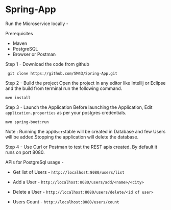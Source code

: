 # Spring-App

Run the Microservice locally -  

Prerequisites
- Maven
- PostgreSQL
- Browser or Postman

Step 1 - Download the code from github

   ``` git clone https://github.com/SM43/Spring-App.git```

Step 2 - Build the project
  Open the project in any editor like Intellij or Eclipse and the build from terminal run the following command.  
   
   ```mvn install ```

Step 3 - Launch the Application
  Before launching the Application, Edit ```application.properties``` as per your postgres credentials.
  
  ``` mvn spring-boot:run ```

Note : Running the app``` Users ```table will be created in Database and few Users will be added.Stopping the application will delete the database.
  
Step 4 - Use Curl or Postman to test the REST apis created.
  By default it runs on port 8080.

APIs for PostgreSql usage - 

- Get list of Users - ```http://localhost:8080/users/list```

- Add a User - ```http://localhost:8080/users/add/<name>/<city>```
  
- Delete a User - ```http://localhost:8080/users/delete/<id of user>```
  
- Users Count - ```http://localhost:8080/users/count```
